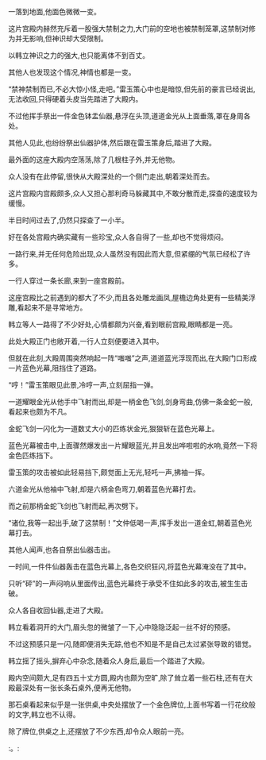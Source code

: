 
一落到地面,他面色微微一变。

这片宫殿内赫然充斥着一股强大禁制之力,大门前的空地也被禁制笼罩,这禁制对修为并无影响,但神识却大受限制。

以韩立神识之力的强大,也只能离体不到百丈。

其他人也发现这个情况,神情也都是一变。

“禁神禁制而已,不必大惊小怪,走吧。”雷玉策心中也是暗惊,但先前的豪言已经说出,无法收回,只得硬着头皮当先踏进了大殿内。

不过他挥手祭出一件金色钵盂仙器,悬浮在头顶,道道金光从上面垂落,罩在身周各处。

其他人见此,也纷纷祭出仙器护体,然后跟在雷玉策身后,踏进了大殿。

最外面的这座大殿内空荡荡,除了几根柱子外,并无他物。

众人没有在此停留,很快从大殿深处的一个侧门走出,朝着深处而去。

这片宫殿内宫殿颇多,众人又担心那利奇马躲藏其中,不敢分散而走,探查的速度较为缓慢。

半日时间过去了,仍然只探查了一小半。

好在各处宫殿内确实藏有一些珍宝,众人各自得了一些,却也不觉得烦闷。

一路行来,并无任何危险出现,众人虽然没有因此而大意,但紧绷的气氛已经松了许多。

一行人穿过一条长廊,来到一座宫殿前。

这座宫殿比之前遇到的都大了不少,而且各处雕龙画凤,屋檐边角处更有一些精美浮雕,看起来不是寻常地方。

韩立等人一路得了不少好处,心情都颇为兴奋,看到眼前宫殿,眼睛都是一亮。

此处大殿正门也敞开着,一行人立刻便要进入其中。

但就在此刻,大殿周围突然响起一阵“嗤嗤”之声,道道蓝光浮现而出,在大殿门口形成一片蓝色光幕,阻挡住了道路。

“哼！”雷玉策眼见此景,冷哼一声,立刻屈指一弹。

一道耀眼金光从他手中飞射而出,却是一柄金色飞剑,剑身弯曲,仿佛一条金蛇一般,看起来也颇为不凡。

金蛇飞剑一闪化为一道数丈大小的匹练状金光,狠狠斩在蓝色光幕上。

蓝色光幕被击中,上面骤然爆发出一片耀眼蓝光,并且发出哗啦啦的水响,竟然一下将金色匹练挡下。

雷玉策的攻击被如此轻易挡下,颇觉面上无光,轻吒一声,拂袖一挥。

六道金光从他袖中飞射,却是六柄金色弯刀,朝着蓝色光幕打去。

而之前那柄金蛇飞剑也飞射而起,再次劈下。

“诸位,我等一起出手,破了这禁制！”文仲低喝一声,挥手发出一道金虹,朝着蓝色光幕打去。

其他人闻声,也各自祭出仙器击出。

一时间,一件件仙器轰击在蓝色光幕上,各色交织狂闪,将蓝色光幕淹没在了其中。

只听“砰”的一声闷响从里面传出,蓝色光幕终于承受不住如此多的攻击,被生生击破。

众人各自收回仙器,走进了大殿。

韩立看着洞开的大门,眉头忽的微皱了一下,心中隐隐泛起一丝不好的预感。

不过这预感只是一闪,随即便消失无踪,他也不知是不是自己太过紧张导致的错觉。

韩立摇了摇头,摒弃心中杂念,随着众人身后,最后一个踏进了大殿。

殿内空间颇大,足有四五十丈方圆,殿内也颇为空旷,除了耸立着一些石柱,还有在大殿最深处有一张长条石桌外,便再无他物。

那石桌看起来似乎是一张供桌,中央处摆放了一个金色牌位,上面书写着一行花纹般的文字,韩立也不认得。

除了牌位,供桌之上,还摆放了不少东西,却令众人眼前一亮。

:。: